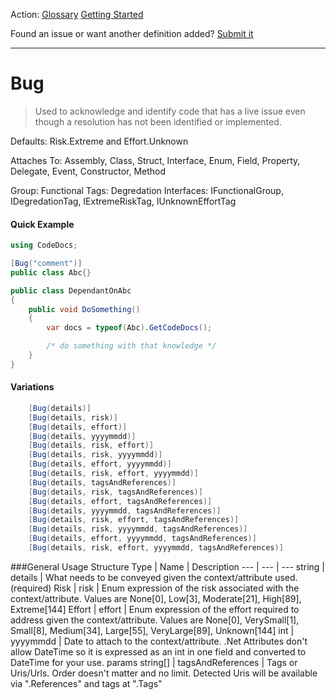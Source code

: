 Action: [Glossary]() [Getting Started]()

Found an issue or want another definition added? [Submit it](https://github.com/rskopecek/CodeDocs/issues/new)


---

Bug
====================

> Used to acknowledge and identify code that has a live issue even though a resolution has not been identified or implemented.

Defaults: Risk.Extreme and Effort.Unknown

Attaches To: Assembly, Class, Struct, Interface, Enum, Field, Property, Delegate, Event, Constructor, Method

Group: Functional
Tags: Degredation
Interfaces: IFunctionalGroup, IDegredationTag, IExtremeRiskTag, IUnknownEffortTag

#### Quick Example
```csharp
using CodeDocs;

[Bug("comment")]
public class Abc{}

public class DependantOnAbc
{
	public void DoSomething()
	{
		var docs = typeof(Abc).GetCodeDocs();

		/* do something with that knowledge */
	}
}
```

#### Variations
```csharp
    [Bug(details)]
    [Bug(details, risk)]
    [Bug(details, effort)]
    [Bug(details, yyyymmdd)]
    [Bug(details, risk, effort)]
    [Bug(details, risk, yyyymmdd)]
    [Bug(details, effort, yyyymmdd)]
    [Bug(details, risk, effort, yyyymmdd)]
    [Bug(details, tagsAndReferences)]
    [Bug(details, risk, tagsAndReferences)]
    [Bug(details, effort, tagsAndReferences)]
    [Bug(details, yyyymmdd, tagsAndReferences)]
    [Bug(details, risk, effort, tagsAndReferences)]
    [Bug(details, risk, yyyymmdd, tagsAndReferences)]
    [Bug(details, effort, yyyymmdd, tagsAndReferences)]
    [Bug(details, risk, effort, yyyymmdd, tagsAndReferences)]
```

###General Usage Structure
Type | Name | Description
--- | --- | ---
string | details | What needs to be conveyed given the context/attribute used. (required)
Risk | risk | Enum expression of the risk associated with the context/attribute.  Values are None[0], Low[3], Moderate[21], High[89], Extreme[144]
Effort | effort | Enum expression of the effort required to address given the context/attribute.  Values are None[0], VerySmall[1], Small[8], Medium[34], Large[55], VeryLarge[89], Unknown[144]
int | yyyymmdd | Date to attach to the context/attribute.  .Net Attributes don't allow DateTime so it is expressed as an int in one field and converted to DateTime for your use.
params string[] | tagsAndReferences | Tags or Uris/Urls. Order doesn't matter and no limit.  Detected Uris will be available via ".References" and tags at ".Tags"
